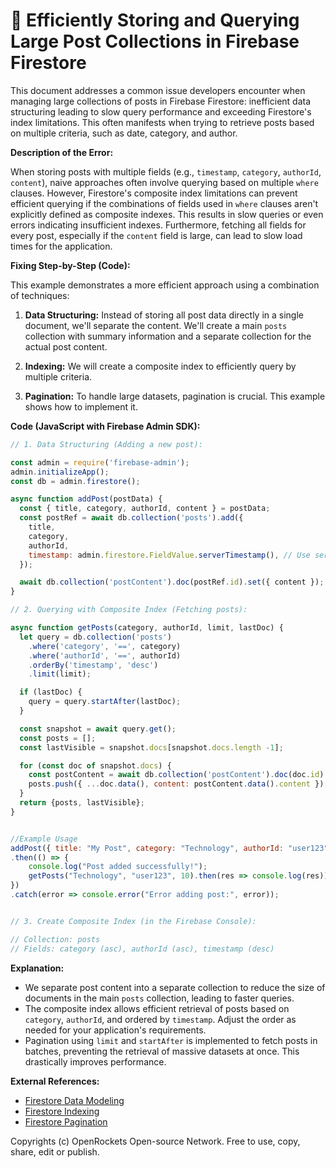 # 🐞 Efficiently Storing and Querying Large Post Collections in Firebase Firestore


This document addresses a common issue developers encounter when managing large collections of posts in Firebase Firestore: inefficient data structuring leading to slow query performance and exceeding Firestore's index limitations.  This often manifests when trying to retrieve posts based on multiple criteria, such as date, category, and author.

**Description of the Error:**

When storing posts with multiple fields (e.g., `timestamp`, `category`, `authorId`, `content`), naive approaches often involve querying based on multiple `where` clauses.  However, Firestore's composite index limitations can prevent efficient querying if the combinations of fields used in `where` clauses aren't explicitly defined as composite indexes.  This results in slow queries or even errors indicating insufficient indexes.  Furthermore, fetching all fields for every post, especially if the `content` field is large, can lead to slow load times for the application.

**Fixing Step-by-Step (Code):**

This example demonstrates a more efficient approach using a combination of techniques:

1. **Data Structuring:** Instead of storing all post data directly in a single document, we'll separate the content.  We'll create a main `posts` collection with summary information and a separate collection for the actual post content.

2. **Indexing:** We will create a composite index to efficiently query by multiple criteria.

3. **Pagination:** To handle large datasets, pagination is crucial.  This example shows how to implement it.

**Code (JavaScript with Firebase Admin SDK):**

```javascript
// 1. Data Structuring (Adding a new post):

const admin = require('firebase-admin');
admin.initializeApp();
const db = admin.firestore();

async function addPost(postData) {
  const { title, category, authorId, content } = postData;
  const postRef = await db.collection('posts').add({
    title,
    category,
    authorId,
    timestamp: admin.firestore.FieldValue.serverTimestamp(), // Use server timestamp for accuracy
  });

  await db.collection('postContent').doc(postRef.id).set({ content });
}

// 2. Querying with Composite Index (Fetching posts):

async function getPosts(category, authorId, limit, lastDoc) {
  let query = db.collection('posts')
    .where('category', '==', category)
    .where('authorId', '==', authorId)
    .orderBy('timestamp', 'desc')
    .limit(limit);

  if (lastDoc) {
    query = query.startAfter(lastDoc);
  }

  const snapshot = await query.get();
  const posts = [];
  const lastVisible = snapshot.docs[snapshot.docs.length -1];

  for (const doc of snapshot.docs) {
    const postContent = await db.collection('postContent').doc(doc.id).get();
    posts.push({ ...doc.data(), content: postContent.data().content });
  }
  return {posts, lastVisible};
}


//Example Usage
addPost({ title: "My Post", category: "Technology", authorId: "user123", content: "This is the content of my post." })
.then(() => {
    console.log("Post added successfully!");
    getPosts("Technology", "user123", 10).then(res => console.log(res))
})
.catch(error => console.error("Error adding post:", error));


// 3. Create Composite Index (in the Firebase Console):

// Collection: posts
// Fields: category (asc), authorId (asc), timestamp (desc)

```

**Explanation:**

* We separate post content into a separate collection to reduce the size of documents in the main `posts` collection, leading to faster queries.
* The composite index allows efficient retrieval of posts based on `category`, `authorId`, and ordered by `timestamp`.  Adjust the order as needed for your application's requirements.
* Pagination using `limit` and `startAfter` is implemented to fetch posts in batches, preventing the retrieval of massive datasets at once.  This drastically improves performance.


**External References:**

* [Firestore Data Modeling](https://firebase.google.com/docs/firestore/modeling-data)
* [Firestore Indexing](https://firebase.google.com/docs/firestore/query-data/indexing)
* [Firestore Pagination](https://firebase.google.com/docs/firestore/query-data/pagination)


Copyrights (c) OpenRockets Open-source Network. Free to use, copy, share, edit or publish.

